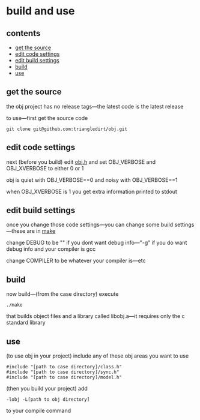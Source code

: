 # build and use

## contents

- [get the source](#get-the-source)
- [edit code settings](#edit-code-settings)
- [edit build settings](#edit-build-settings)
- [build](#build)
- [use](#use)

## get the source

the obj project has no release tags—the latest code is the latest release

to use—first get the source code

    git clone git@github.com:triangledirt/obj.git

## edit code settings

next (before you build) edit [obj.h](https://github.com/triangledirt/obj/blob/main/obj.h) and set OBJ_VERBOSE and OBJ_XVERBOSE to either 0 or 1

obj is quiet with OBJ_VERBOSE==0 and noisy with OBJ_VERBOSE==1

when OBJ_XVERBOSE is 1 you get extra information printed to stdout

## edit build settings

once you change those code settings—you can change some build settings—these are in [make](https://github.com/triangledirt/obj/blob/main/make)

change DEBUG to be "" if you dont want debug info—"-g" if you do want debug info and your compiler is gcc

change COMPILER to be whatever your compiler is—etc

## build

now build—(from the case directory) execute

    ./make

that builds object files and a library called libobj.a—it requires only the c standard library

## use

(to use obj in your project) include any of these obj areas you want to use

    #include "[path to case directory]/class.h"
    #include "[path to case directory]/sync.h"
    #include "[path to case directory]/model.h"

(then you build your project) add

    -lobj -L[path to obj directory]

to your compile command
